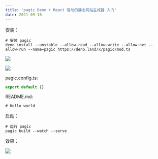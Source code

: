 ```yaml
---
title: 'pagic Deno + React 驱动的静态网站生成器 入门'
date: 2021-09-10
---   
```

安装：

```
# 安装 pagic
deno install --unstable --allow-read --allow-write --allow-net --allow-run --name=pagic https://deno.land/x/pagic/mod.ts
```

![](https://img-blog.csdnimg.cn/20210910105934798.png?x-oss-processimage/watermark,type_ZHJvaWRzYW5zZmFsbGJhY2s,shadow_50,text_Q1NETiBA5b6Q5ZCM5L-d,size_20,color_FFFFFF,t_70,g_se,x_16)

![](https://img-blog.csdnimg.cn/20210910110003759.png?x-oss-processimage/watermark,type_ZHJvaWRzYW5zZmFsbGJhY2s,shadow_50,text_Q1NETiBA5b6Q5ZCM5L-d,size_13,color_FFFFFF,t_70,g_se,x_16)

pagic.config.ts:

```javascript
export default {}
```

README.md:

```
# Hello world
```

启动：

```
# 运行 pagic
pagic build --watch --serve
```

效果：

![](https://img-blog.csdnimg.cn/20210910110203443.png?x-oss-processimage/watermark,type_ZHJvaWRzYW5zZmFsbGJhY2s,shadow_50,text_Q1NETiBA5b6Q5ZCM5L-d,size_20,color_FFFFFF,t_70,g_se,x_16)
